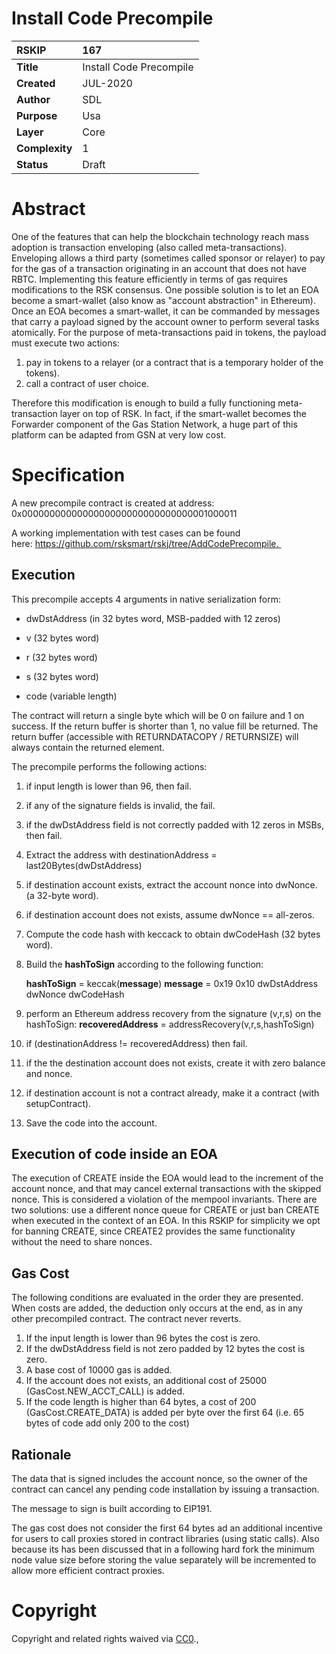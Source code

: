 # Install Code Precompile


|RSKIP          | 167 |
| :------------ |:-------------|
|**Title**      |Install Code Precompile|
|**Created**    |JUL-2020 |
|**Author**     |SDL |
|**Purpose**    |Usa |
|**Layer**      |Core |
|**Complexity** |1 |
|**Status**     |Draft |


# **Abstract**

One of the features that can help the blockchain technology reach mass adoption is transaction enveloping (also called meta-transactions). Enveloping allows a third party (sometimes called sponsor or relayer) to pay for the gas of a transaction originating in an account that does not have RBTC.  Implementing this feature efficiently in terms of gas requires modifications to the RSK consensus. One possible solution is to let an EOA become a smart-wallet (also know as "account abstraction" in Ethereum). Once an EOA becomes a smart-wallet, it can be commanded by messages that carry a payload signed by the account owner to perform several tasks atomically. For the purpose of meta-transactions paid in tokens,  the payload must execute two actions:

1. pay in tokens to a relayer (or a contract that is a temporary holder of the tokens).
2. call a contract of user choice. 

Therefore this modification is enough to build a fully functioning meta-transaction layer on top of RSK. In fact, if the smart-wallet becomes the Forwarder component of the Gas Station Network, a huge part of this platform can be adapted from GSN at very low cost. 

# **Specification**

A new precompile contract is created at address: 0x0000000000000000000000000000000001000011

A working implementation with test cases can be found here: https://github.com/rsksmart/rskj/tree/AddCodePrecompile. 

## Execution

This precompile accepts 4 arguments in native serialization form: 

* dwDstAddress (in 32 bytes word,  MSB-padded with 12 zeros)

* v (32 bytes word)

* r (32 bytes word)

* s (32 bytes word)

* code (variable length)

  

The contract will return a single byte which will be 0 on failure and 1 on success. If the return buffer is shorter than 1, no value fill be returned.  The return buffer (accessible with RETURNDATACOPY / RETURNSIZE) will always contain the returned element.

The precompile performs the following actions:

1. if input length is lower than 96, then fail.

2. if any of the signature fields is invalid, the fail.

3. if the dwDstAddress field is not correctly padded with 12 zeros in MSBs, then fail.

4. Extract the address with destinationAddress = last20Bytes(dwDstAddress)

5. if destination account exists, extract the account nonce into dwNonce. (a 32-byte word).

6. if destination account does not exists, assume dwNonce == all-zeros.

7. Compute the code hash with keccack to obtain dwCodeHash (32 bytes word).

8. Build the **hashToSign** according to the following function:

   **hashToSign** = keccak(**message**)
   **message** =  0x19 0x10 dwDstAddress dwNonce dwCodeHash

9. perform an Ethereum address recovery from the signature (v,r,s) on the hashToSign:
   **recoveredAddress** = addressRecovery(v,r,s,hashToSign)

10. if (destinationAddress != recoveredAddress) then fail.

11. if the the destination account does not exists, create it with zero balance and nonce.

12. if destination account is not a contract already, make it a contract (with setupContract).

13. Save the code into the account.

      

## Execution of code inside an EOA

The execution of CREATE inside the EOA would lead to the increment of the account nonce, and that may cancel external transactions with the skipped nonce. This is considered a violation of the mempool invariants. There are two solutions: use a different nonce queue for CREATE or just ban CREATE when executed in the context of an EOA. In this RSKIP for simplicity we opt for banning CREATE, since CREATE2 provides the same functionality without the need to share nonces.

## Gas Cost

The following conditions are evaluated in the order they are presented. When costs are added, the deduction only occurs at the end, as in any other precompiled contract. The contract never reverts. 

1. If the input length is lower than 96 bytes the cost is zero.
2. If the dwDstAddress field is not zero padded by 12 bytes the cost is zero.
3. A base cost of 10000 gas is added.
4. If the account does not exists, an additional cost of 25000 (GasCost.NEW_ACCT_CALL) is added.
5. If the code length is higher than 64 bytes, a cost of 200 (GasCost.CREATE_DATA) is added per byte over the first 64 (i.e. 65 bytes of code add only 200 to the cost)



## Rationale

The data that is signed includes the account nonce, so the owner of the contract can cancel any pending code installation by issuing a transaction.

The message to sign is built according to EIP191.

The gas cost does not consider the first 64 bytes ad an additional incentive for users to call proxies stored in contract libraries (using static calls). Also because its has been discussed that in a following hard fork the minimum node value size before storing the value separately will be incremented to allow more efficient contract proxies.

# **Copyright**

Copyright and related rights waived via [CC0](https://creativecommons.org/publicdomain/zero/1.0/).,

 
